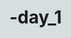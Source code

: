 # -day_1
<!DOCTYPE html>
<html lang="en">
    <head>
        <meta charset="utf-8">
        <style>
        	*{
        		margin:0;
        		padding:0;
        	}
        	html{
        		background-color:#d8ddde;
        		height:100%;
        	}
        	#content{

        		width:960px;
        		height:100%;
        		font-family: "宋体";
    			font-size: 12px;
				margin:0 auto;
				background-color:#FFF;	
        	}
        	li{
        		list-style:none;	
        	}
        	a{
        		text-decoration:none;
        	}
        	.headFoot{
        		font-family:"宋体";
        		color:black;
        		font-size:12px;
        		width:100%;
        		height:100px;
        		/* background-color:#119; */
        		position:relative;
        	}
        	.headFoot a:visited{
        		color:black;
        	}
        	.headFoot a:active{
        		color:black;
        	}
        	.headFoot a:hover{
        		color:blue;
        	}
        	.headFoot li+li a{
				border-right:1px solid;
				padding:6px;
        	}
        	.headFoot li{
        		/* background-color: red; */
        		height:30px;
				float:right;
				list-style:none;
				position: relative;
				right:18px;
				top:3px;
				padding:10px 0px;
        	}
        	.button{
        		position:absolute;
        		font-size:12px;
        		font-family:"宋体";
        		padding:4px 4px;
        	}
        	#button1{
				top:50px;
				right:189px;
        	}
        	#button2{
        		top:50px;
				right:25px;
        	}
			#logo{
        		position:absolute;
        		top:10px;
        		left:0;
        	}
        	#navColor{
        		height:4px;
        		width:100%;
        		background-color: blue;
        	}
        	#nav{
        		position:absolute;
        		width:960px;
        		height:310px;
				/* background-color: #ccc; */
        	}
        	#menuePic{
        		position:absolute;
				top:260px;
        	}
        	#menue{
        		width:100%;
        		height:51px;
        		font-family:"黑体";
        		text-align:center;
        		color:white;
        		font-size:14px;
        		position:absolute;
        		top:260px;
        	}
        	a:link {
        		color:white;
				padding:16px 10px;
        	}		
			a:visited {
				color:white;
				padding:16px 10px;
			}	
			a:hover {
				color:white;
				padding:16px 10px;
				border-bottom:5px white solid;
			}	
			a:active {
				color:white;
				padding:16px 10px;
			}
			#advertisement{
				position:absolute;
				top:100px;
				right:100px;
			}

			button:hover{
				color:white;
				background-color:blue;
				cursor: pointer;
			}
        </style>
    </head>
    <body style="height: 100%">
    	<div id="content">
   			<div class="headFoot">
    			<ul style="height:20px">
    				<li ><a href="#">English</a></li>
    				<li ><a href="#">繁体</a></li>
    				<li ><a href="#">移动客户端</a></li>
    				<li ><a href="#">官方微博</a></li>
    			</ul>
    			<img id="logo" src="../images/logo.gif" height="68" width="160" alt="logo" style="float:left"/>
    			<a href="http://www.sinopecgroup.com/group/"><button class="button" id="button1">中国石油化工集团有限公司</button></a>
    			<a href="http://www.sinopec.com/listco/"><button class="button" id="button2">中国石油化工股份有限公司</button></a>
    		</div>
    		<div id="nav">
    			<div id="navColor"></div>
				<div>
					<img src="../images/pic_new2.jpg" height="306" width="960" alt="news">
					<img id="menuePic" src="../images/menu.png" height="51" width="960" alt="menue">
				</div>

					<table id="menue">
						<tr>
							<td><a href="#">关于我们</a></td>
							<td><a href="#">投资者关系</a></td>
							<td><a href="#">产品与服务</a></td>
							<td><a href="#">科技创新</a></td>
						</tr>
					</table>
    		</div>
    		<div id="advertisement">
    			<img src="../images/footer.gif" height="50" width="45" alt="advertisement">
    		</div>
    	</div>
    </body>
</html>
